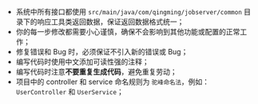 - 系统中所有接口都使用 `src/main/java/com/qingming/jobserver/common` 目录下的响应工具类返回数据，保证返回数据格式统一；
- 你的每一步修改都需要小心谨慎，确保不会影响到其他功能或配置的正常工作；
- 修复错误和 Bug 时，必须保证不引入新的错误或 Bug；
- 编写代码时使用中文添加可读性强的注释；
- 编写代码时注意**不要重复生成代码**，避免重复劳动；
- 项目中的 controller 和 service 命名规则为 `驼峰命名法`，例如：`UserController` 和 `UserService`；